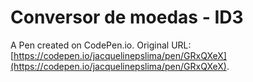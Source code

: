 # Conversor de moedas - ID3

A Pen created on CodePen.io. Original URL: [https://codepen.io/jacquelinepslima/pen/GRxQXeX](https://codepen.io/jacquelinepslima/pen/GRxQXeX).

